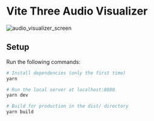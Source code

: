 # Vite Three Audio Visualizer

![audio_visualizer_screen](https://user-images.githubusercontent.com/4311684/177320766-490a234d-8446-44ab-9b2b-5cf354410390.png)

## Setup

Run the following commands:

```bash
# Install dependencies (only the first time)
yarn

# Run the local server at localhost:8080
yarn dev

# Build for production in the dist/ directory
yarn build
```
